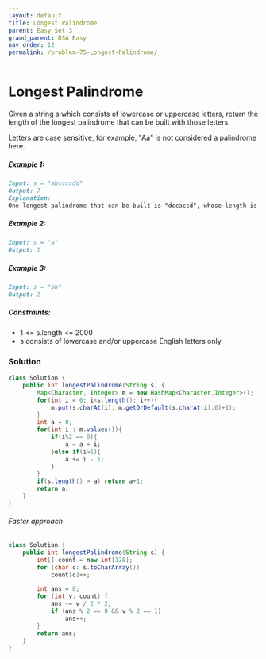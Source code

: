 ```yaml
---
layout: default
title: Longest Palindrome
parent: Easy Set 3
grand_parent: DSA Easy
nav_order: 12
permalink: /problem-75-Longest-Palindrome/
---
```

# Longest Palindrome

Given a string s which consists of lowercase or uppercase letters, return the length of the longest palindrome that can be built with those letters.

Letters are case sensitive, for example, "Aa" is not considered a palindrome here.

##### Example 1:
```markdown
Input: s = "abccccdd"
Output: 7
Explanation:
One longest palindrome that can be built is "dccaccd", whose length is 7.
```
##### Example 2:
```markdown
Input: s = "a"
Output: 1
```
##### Example 3:
```markdown
Input: s = "bb"
Output: 2
```
##### Constraints:
* 1 <= s.length <= 2000
* s consists of lowercase and/or uppercase English letters only.

### Solution
```java
class Solution {
    public int longestPalindrome(String s) {
        Map<Character, Integer> m = new HashMap<Character,Integer>();
        for(int i = 0; i<s.length(); i++){
            m.put(s.charAt(i), m.getOrDefault(s.charAt(i),0)+1);
        }
        int a = 0;
        for(int i : m.values()){
            if(i%2 == 0){
                a = a + i;
            }else if(i>1){
                a += i - 1;
            }
        }
        if(s.length() > a) return a+1;
        return a;
    }
}
```
###### Faster approach
```java
class Solution {
    public int longestPalindrome(String s) {
        int[] count = new int[128];
        for (char c: s.toCharArray())
            count[c]++;

        int ans = 0;
        for (int v: count) {
            ans += v / 2 * 2;
            if (ans % 2 == 0 && v % 2 == 1)
                ans++;
        }
        return ans;
    }
}
```